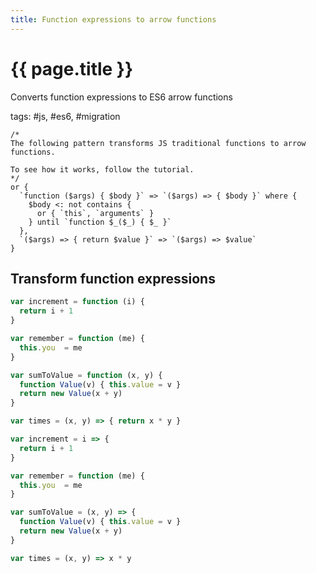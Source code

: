 ```yaml
---
title: Function expressions to arrow functions
---
```


# {{ page.title }}

Converts function expressions to ES6 arrow functions

tags: #js, #es6, #migration

```grit
/*
The following pattern transforms JS traditional functions to arrow functions.

To see how it works, follow the tutorial.
*/
or {
  `function ($args) { $body }` => `($args) => { $body }` where {
    $body <: not contains {
      or { `this`, `arguments` }
    } until `function $_($_) { $_ }`
  },
  `($args) => { return $value }` => `($args) => $value`
}
```

## Transform function expressions

```js
var increment = function (i) {
  return i + 1
}

var remember = function (me) {
  this.you  = me
}

var sumToValue = function (x, y) {
  function Value(v) { this.value = v }
  return new Value(x + y)
}

var times = (x, y) => { return x * y }
```

```js
var increment = i => {
  return i + 1
}

var remember = function (me) {
  this.you  = me
}

var sumToValue = (x, y) => {
  function Value(v) { this.value = v }
  return new Value(x + y)
}

var times = (x, y) => x * y
```
